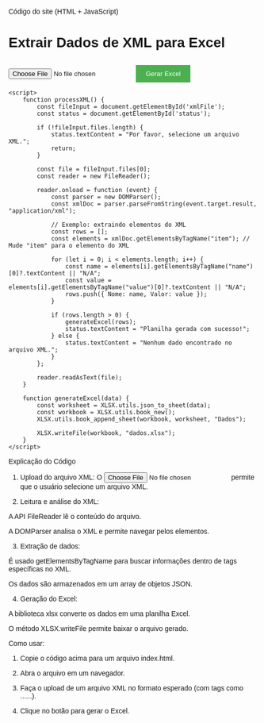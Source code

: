 
Código do site (HTML + JavaScript)

<!DOCTYPE html>
<html lang="pt-BR">
<head>
    <meta charset="UTF-8">
    <meta name="viewport" content="width=device-width, initial-scale=1.0">
    <title>Extrair Dados XML para Excel</title>
    <script src="https://cdnjs.cloudflare.com/ajax/libs/xlsx/0.18.5/xlsx.full.min.js"></script>
    <style>
        body {
            font-family: Arial, sans-serif;
            margin: 20px;
        }
        .container {
            max-width: 600px;
            margin: auto;
        }
        .btn {
            margin-top: 10px;
            padding: 10px 20px;
            background-color: #4CAF50;
            color: white;
            border: none;
            cursor: pointer;
        }
        .btn:hover {
            background-color: #45a049;
        }
    </style>
</head>
<body>
    <div class="container">
        <h1>Extrair Dados de XML para Excel</h1>
        <input type="file" id="xmlFile" accept=".xml" />
        <button class="btn" onclick="processXML()">Gerar Excel</button>
        <p id="status"></p>
    </div>

    <script>
        function processXML() {
            const fileInput = document.getElementById('xmlFile');
            const status = document.getElementById('status');

            if (!fileInput.files.length) {
                status.textContent = "Por favor, selecione um arquivo XML.";
                return;
            }

            const file = fileInput.files[0];
            const reader = new FileReader();

            reader.onload = function (event) {
                const parser = new DOMParser();
                const xmlDoc = parser.parseFromString(event.target.result, "application/xml");

                // Exemplo: extraindo elementos do XML
                const rows = [];
                const elements = xmlDoc.getElementsByTagName("item"); // Mude "item" para o elemento do XML

                for (let i = 0; i < elements.length; i++) {
                    const name = elements[i].getElementsByTagName("name")[0]?.textContent || "N/A";
                    const value = elements[i].getElementsByTagName("value")[0]?.textContent || "N/A";
                    rows.push({ Nome: name, Valor: value });
                }

                if (rows.length > 0) {
                    generateExcel(rows);
                    status.textContent = "Planilha gerada com sucesso!";
                } else {
                    status.textContent = "Nenhum dado encontrado no arquivo XML.";
                }
            };

            reader.readAsText(file);
        }

        function generateExcel(data) {
            const worksheet = XLSX.utils.json_to_sheet(data);
            const workbook = XLSX.utils.book_new();
            XLSX.utils.book_append_sheet(workbook, worksheet, "Dados");

            XLSX.writeFile(workbook, "dados.xlsx");
        }
    </script>
</body>
</html>

Explicação do Código

1. Upload do arquivo XML: O <input type="file" /> permite que o usuário selecione um arquivo XML.


2. Leitura e análise do XML:

A API FileReader lê o conteúdo do arquivo.

A DOMParser analisa o XML e permite navegar pelos elementos.



3. Extração de dados:

É usado getElementsByTagName para buscar informações dentro de tags específicas no XML.

Os dados são armazenados em um array de objetos JSON.



4. Geração do Excel:

A biblioteca xlsx converte os dados em uma planilha Excel.

O método XLSX.writeFile permite baixar o arquivo gerado.




Como usar:

1. Copie o código acima para um arquivo index.html.


2. Abra o arquivo em um navegador.


3. Faça o upload de um arquivo XML no formato esperado (com tags como <item><name>...</name><value>...</value></item>).


4. Clique no botão para gerar o Excel.



